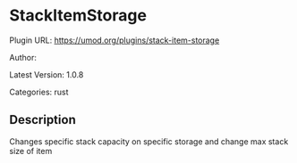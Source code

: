# StackItemStorage

Plugin URL: https://umod.org/plugins/stack-item-storage

Author: 

Latest Version: 1.0.8

Categories: rust

## Description

Changes specific stack capacity on specific storage and change max stack size of item
